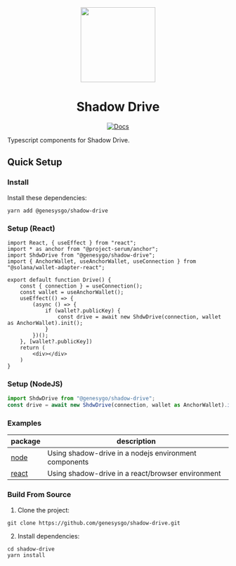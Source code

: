 <div align="center">
  <img height="170x" src="https://dev.portal.genesysgo.net/img/GENGO_LOGO.png" />

  <h1>Shadow Drive</h1>
   <p>
    <a href="https://genesysgo.github.io/shadow-drive/"><img alt="Docs" src="https://img.shields.io/badge/docs-typedoc-blueviolet" /></a>
	</p>
</div>

Typescript components for Shadow Drive.

## Quick Setup

### Install

Install these dependencies:

```shell
yarn add @genesysgo/shadow-drive
```

### Setup (React)
```tsx
import React, { useEffect } from "react";
import * as anchor from "@project-serum/anchor";
import ShdwDrive from "@genesygo/shadow-drive";
import { AnchorWallet, useAnchorWallet, useConnection } from "@solana/wallet-adapter-react";

export default function Drive() {
	const { connection } = useConnection();
	const wallet = useAnchorWallet();
	useEffect(() => {
		(async () => {
			if (wallet?.publicKey) {
				const drive = await new ShdwDrive(connection, wallet as AnchorWallet).init();
			}
		})();
	}, [wallet?.publicKey])
	return (
		<div></div>
	)
}
```

### Setup (NodeJS)
```js
import ShdwDrive from "@genesygo/shadow-drive";
const drive = await new ShdwDrive(connection, wallet as AnchorWallet).init();

```

### Examples

| package                                                                                                               | description                                                                |
| --------------------------------------------------------------------------------------------------------------------- | -------------------------------------------------------------------------- |
| [node](https://github.com/GenesysGo/shadow-drive/tree/master/examples/node)                         | Using shadow-drive in a nodejs environment components                                                     |
| [react](https://github.com/GenesysGo/shadow-drive/tree/master/examples/web) | Using shadow-drive in a react/browser environment |

### Build From Source
1. Clone the project:
```shell
git clone https://github.com/genesysgo/shadow-drive.git
```

2. Install dependencies:
```shell
cd shadow-drive
yarn install
```

